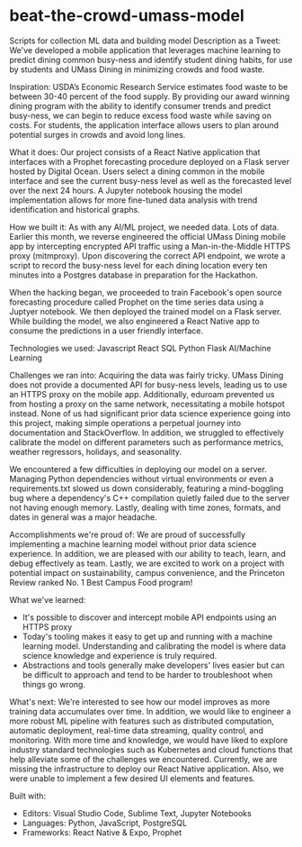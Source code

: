 # beat-the-crowd-umass-model
Scripts for collection ML data and building model
Description as a Tweet:
We've developed a mobile application that leverages machine learning to predict dining common busy-ness and identify student dining habits, for use by students and UMass Dining in minimizing crowds and food waste.

Inspiration:
USDA’s Economic Research Service estimates food waste to be between 30-40 percent of the food supply. By providing our award winning dining program with the ability to identify consumer trends and predict busy-ness, we can begin to reduce excess food waste while saving on costs. For students, the application interface allows users to plan around potential surges in crowds and avoid long lines.

What it does:
Our project consists of a React Native application that interfaces with a Prophet forecasting procedure deployed on a Flask server hosted by Digital Ocean. Users select a dining common in the mobile interface and see the current busy-ness level as well as the forecasted level over the next 24 hours. A Jupyter notebook housing the model implementation allows for more fine-tuned data analysis with trend identification and historical graphs.

How we built it:
As with any AI/ML project, we needed data. Lots of data. Earlier this month, we reverse engineered the official UMass Dining mobile app by intercepting encrypted API traffic using a Man-in-the-Middle HTTPS proxy (mitmproxy). Upon discovering the correct API endpoint, we wrote a script to record the busy-ness level for each dining location every ten minutes into a Postgres database in preparation for the Hackathon.

When the hacking began, we proceeded to train Facebook's open source forecasting procedure called Prophet on the time series data using a Juptyer notebook. We then deployed the trained model on a Flask server. While building the model, we also engineered a React Native app to consume the predictions in a user friendly interface.

Technologies we used:
Javascript
React
SQL
Python
Flask
AI/Machine Learning

Challenges we ran into:
Acquiring the data was fairly tricky. UMass Dining does not provide a documented API for busy-ness levels, leading us to use an HTTPS proxy on the mobile app. Additionally, eduroam prevented us from hosting a proxy on the same network, necessitating a mobile hotspot instead.
None of us had significant prior data science experience going into this project, making simple operations a perpetual journey into documentation and StackOverflow. In addition, we struggled to effectively calibrate the model on different parameters such as performance metrics, weather regressors, holidays, and seasonality.

We encountered a few difficulties in deploying our model on a server. Managing Python dependencies without virtual environments or even a requirements.txt slowed us down considerably, featuring a mind-boggling bug where a dependency's C++ compilation quietly failed due to the server not having enough memory.
Lastly, dealing with time zones, formats, and dates in general was a major headache.

Accomplishments we're proud of:
We are proud of successfully implementing a machine learning model without prior data science experience. In addition, we are pleased with our ability to teach, learn, and debug effectively as team. Lastly, we are excited to work on a project with potential impact on sustainability, campus convenience, and the Princeton Review ranked No. 1 Best Campus Food program!

What we've learned:
- It's possible to discover and intercept mobile API endpoints using an HTTPS proxy
- Today's tooling makes it easy to get up and running with a machine learning model. Understanding and calibrating the model is where data science knowledge and experience is truly required.
- Abstractions and tools generally make developers' lives easier but can be difficult to approach and tend to be harder to troubleshoot when things go wrong.

What's next:
We're interested to see how our model improves as more training data accumulates over time. In addition, we would like to engineer a more robust ML pipeline with features such as distributed computation, automatic deployment, real-time data streaming, quality control, and monitoring. With more time and knowledge, we would have liked to explore industry standard technologies such as Kubernetes and cloud functions that help alleviate some of the challenges we encountered.
Currently, we are missing the infrastructure to deploy our React Native application. Also, we were unable to implement a few desired UI elements and features.

Built with:
- Editors: Visual Studio Code, Sublime Text, Jupyter Notebooks
- Languages: Python, JavaScript, PostgreSQL
- Frameworks: React Native & Expo, Prophet
